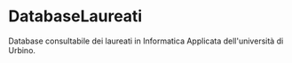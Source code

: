 # DatabaseLaureati
Database consultabile dei laureati in Informatica Applicata dell'università di Urbino.
